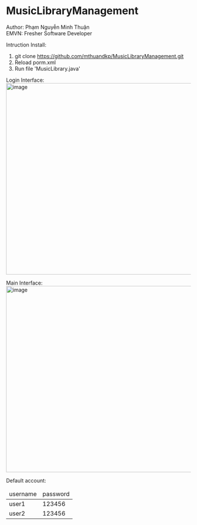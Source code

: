 # MusicLibraryManagement<br/>
Author: Phạm Nguyễn Minh Thuận <br/>
EMVN: Fresher Software Developer<br/>

Intruction Install:
  1. git clone https://github.com/mthuandkp/MusicLibraryManagement.git
  2. Reload porm.xml
  3. Run file 'MusicLibrary.java'
     
Login Interface:<br/>
<img width="521" alt="image" src="https://github.com/mthuandkp/MusicLibraryManagement/assets/87434092/f9bc12ae-c849-4723-8b32-52d57688ab48">

Main Interface:<br/>
<img width="507" alt="image" src="https://github.com/mthuandkp/MusicLibraryManagement/assets/87434092/e6beec5b-dbff-4c79-8292-ec27d4ed0c5e">

Default account:
<table>
    <thead>
        <td>username</td>    
        <td>password</td>    
    </thead>
    <tr>
        <td>user1</td>
        <td>123456</td>
    </tr>
    <tr>
        <td>user2</td>
        <td>123456</td>
    </tr>
</table>
